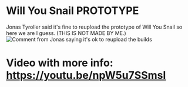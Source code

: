 # Will You Snail PROTOTYPE
Jonas Tyroller said it's fine to reupload the prototype of Will You Snail so here we are I guess. (THIS IS NOT MADE BY ME.)
![Comment from Jonas saying it's ok to reupload the builds](https://cdn.discordapp.com/attachments/945749121732583436/1046570463960256532/image.png)

# Video with more info: https://youtu.be/npW5u7SSmsI
